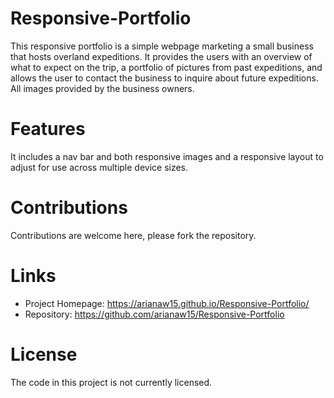 # Responsive-Portfolio

This responsive portfolio is a simple webpage marketing a small business that hosts overland expeditions. It provides the users with an overview of what to expect on the trip, a portfolio of pictures from past expeditions, and allows the user to contact the business to inquire about future expeditions. All images provided by the business owners.

# Features

It includes a nav bar and both responsive images and a responsive layout to adjust for use across multiple device sizes.

# Contributions

Contributions are welcome here, please fork the repository. 

# Links

- Project Homepage: https://arianaw15.github.io/Responsive-Portfolio/
- Repository: https://github.com/arianaw15/Responsive-Portfolio

# License

The code in this project is not currently licensed. 